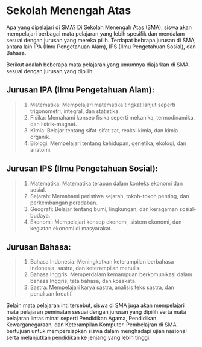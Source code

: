 # Sekolah Menengah Atas
Apa yang dipelajari di SMA?
Di Sekolah Menengah Atas (SMA), siswa akan mempelajari berbagai mata pelajaran yang lebih spesifik dan mendalam sesuai dengan jurusan yang mereka pilih. Terdapat bebrapa jurusan di SMA, antara lain IPA (Ilmu Pengetahuan Alam), IPS (Ilmu Pengetahuan Sosial), dan Bahasa.

Berikut adalah beberapa mata pelajaran yang umumnya diajarkan di SMA sesuai dengan jurusan yang dipilih:

## Jurusan IPA (Ilmu Pengetahuan Alam):
>1. Matematika: Mempelajari matematika tingkat lanjut seperti trigonometri, integral, dan statistika.
>2. Fisika: Memahami konsep fisika seperti mekanika, termodinamika, dan listrik-magnet.
>3. Kimia: Belajar tentang sifat-sifat zat, reaksi kimia, dan kimia organik.
>4. Biologi: Mempelajari tentang kehidupan, genetika, ekologi, dan anatomi.

## Jurusan IPS (Ilmu Pengetahuan Sosial):
>1. Matematika: Matematika terapan dalam konteks ekonomi dan sosial.
>2. Sejarah: Memahami peristiwa sejarah, tokoh-tokoh penting, dan perkembangan peradaban.
>3. Geografi: Belajar tentang bumi, lingkungan, dan keragaman sosial-budaya.
>4. Ekonomi: Mempelajari konsep ekonomi, sistem ekonomi, dan kegiatan ekonomi di masyarakat.

## Jurusan Bahasa:
>1. Bahasa Indonesia: Meningkatkan keterampilan berbahasa Indonesia, sastra, dan keterampilan menulis.
>2. Bahasa Inggris: Memperdalam kemampuan berkomunikasi dalam bahasa Inggris, tata bahasa, dan kosakata.
>3. Sastra: Mempelajari karya sastra, analisis teks sastra, dan penulisan kreatif.

Selain mata pelajaran inti tersebut, siswa di SMA juga akan mempelajari mata pelajaran peminatan sesuai dengan jurusan yang dipilih serta mata pelajaran lintas minat seperti Pendidikan Agama, Pendidikan Kewarganegaraan, dan Keterampilan Komputer. Pembelajran di SMA bertujuan untuk mempersiapkan siswa dalam menghadapi ujian nasional serta melanjutkan pendidikan ke jenjang yang lebih tinggi.